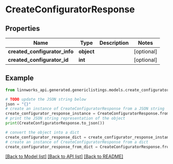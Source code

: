 # CreateConfiguratorResponse


## Properties

Name | Type | Description | Notes
------------ | ------------- | ------------- | -------------
**created_configurator_info** | **object** |  | [optional] 
**created_configurator_id** | **int** |  | [optional] 

## Example

```python
from linnworks_api.generated.genericlistings.models.create_configurator_response import CreateConfiguratorResponse

# TODO update the JSON string below
json = "{}"
# create an instance of CreateConfiguratorResponse from a JSON string
create_configurator_response_instance = CreateConfiguratorResponse.from_json(json)
# print the JSON string representation of the object
print(CreateConfiguratorResponse.to_json())

# convert the object into a dict
create_configurator_response_dict = create_configurator_response_instance.to_dict()
# create an instance of CreateConfiguratorResponse from a dict
create_configurator_response_from_dict = CreateConfiguratorResponse.from_dict(create_configurator_response_dict)
```
[[Back to Model list]](../README.md#documentation-for-models) [[Back to API list]](../README.md#documentation-for-api-endpoints) [[Back to README]](../README.md)


